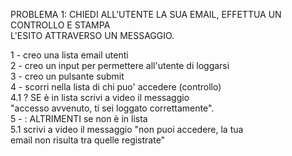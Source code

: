 PROBLEMA 1: CHIEDI ALL'UTENTE LA SUA EMAIL, EFFETTUA UN CONTROLLO E STAMPA<br>
L'ESITO ATTRAVERSO UN MESSAGGIO.

1 - creo una lista email utenti<br>
2 - creo un input per permettere all'utente di loggarsi<br>
3 - creo un pulsante submit<br>
4 - scorri nella lista di chi puo' accedere (controllo)<br>
    4.1 ? SE è in lista scrivi a video il messaggio<br>
    "accesso avvenuto, ti sei loggato correttamente".<br>
5 - : ALTRIMENTI se non è in lista<br>
    5.1 scrivi a video il messaggio "non puoi accedere, la tua<br>
    email non risulta tra quelle registrate"

